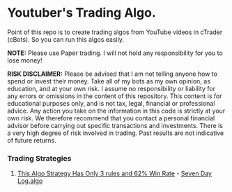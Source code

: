 
# Youtuber's Trading Algo.

Point of this repo is to create trading algos from YouTube videos in cTrader (cBots). So you can run this algos easily.


**NOTE:** Please use Paper trading. I will not hold any responsibility for you to lose money!


**RISK DISCLAIMER:**  Please be advised that I am not telling anyone how to spend or invest their money. Take all of my bots as my own opinion, as education, and at your own risk. I assume no responsibility or liability for any errors or omissions in the content of this repository. This content is for educational purposes only, and is not tax, legal, financial or professional advice. Any action you take on the information in this code is strictly at your own risk. We therefore recommend that you contact a personal financial advisor before carrying out specific transactions and investments. There is a very high degree of risk involved in trading. Past results are not indicative of future returns.



### Trading Strategies

1. [This Algo Strategy Has Only 3 rules and 62% Win Rate](https://www.youtube.com/watch?v=_9Bmxylp63Y) - [Seven Day Log.algo](https://github.com/capripio/Youtuber-Trading-Algo/blob/main/Sevend%20Day%20Low/Sevend%20Day%20Low.algo)
